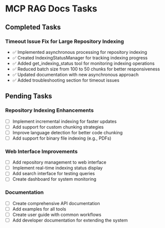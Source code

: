 # MCP RAG Docs Tasks

## Completed Tasks

### Timeout Issue Fix for Large Repository Indexing
- ✅ Implemented asynchronous processing for repository indexing
- ✅ Created IndexingStatusManager for tracking indexing progress
- ✅ Added get_indexing_status tool for monitoring indexing operations
- ✅ Reduced batch size from 100 to 50 chunks for better responsiveness
- ✅ Updated documentation with new asynchronous approach
- ✅ Added troubleshooting section for timeout issues

## Pending Tasks

### Repository Indexing Enhancements
- [ ] Implement incremental indexing for faster updates
- [ ] Add support for custom chunking strategies
- [ ] Improve language detection for better code chunking
- [ ] Add support for binary file indexing (e.g., PDFs)

### Web Interface Improvements
- [ ] Add repository management to web interface
- [ ] Implement real-time indexing status display
- [ ] Add search interface for testing queries
- [ ] Create dashboard for system monitoring

### Documentation
- [ ] Create comprehensive API documentation
- [ ] Add examples for all tools
- [ ] Create user guide with common workflows
- [ ] Add developer documentation for extending the system